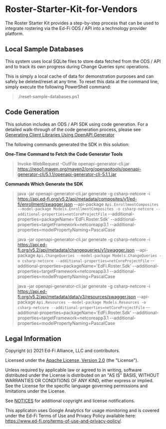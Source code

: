 # Roster-Starter-Kit-for-Vendors

The Roster Starter Kit provides a step-by-step process that can be used to integrate rostering via the Ed-Fi ODS / API into a technology provider platform.

## Local Sample Databases

This system uses local SQLite files to store data fetched from the ODS / API and to track its own progress during Change Queries sync operations.

This is simply a local cache of data for demonstration purposes and can safely be deleted/reset at any time. To reset this data at the command line, simply execute the following PowerShell command:

> ./reset-sample-databases.ps1

## Code Generation

This solution includes an ODS / API SDK using code generation. For a detailed walk-through of the code generation process, please see [Generating Client Libraries Using OpenAPI Generator](https://techdocs.ed-fi.org/display/SK/Generating+Client+Libraries+Using+OpenAPI+Generator)

The following commands generated the SDK in this solution:

**One-Time Command to Fetch the Code Generator Tools**

> Invoke-WebRequest -OutFile openapi-generator-cli.jar https://repo1.maven.org/maven2/org/openapitools/openapi-generator-cli/5.1.1/openapi-generator-cli-5.1.1.jar

**Commands Which Generate the SDK**

> java -jar openapi-generator-cli.jar generate -g csharp-netcore -i https://api.ed-fi.org/v5.2/api/metadata/composites/v1/ed-fi/enrollment/swagger.json --api-package `
Api.EnrollmentComposites --model-package Models.EnrollmentComposites -o csharp-netcore --additional-properties=netCoreProjectFile `
--additional-properties=packageName='EdFi.Roster.Sdk' --additional-properties=targetFramework=netcoreapp3.1 --additional-properties=modelPropertyNaming=PascalCase
>
> java -jar openapi-generator-cli.jar generate -g csharp-netcore -i https://api.ed-fi.org/v5.2/api/metadata/changequeries/v1/swagger.json --api-package `
Api.ChangeQueries --model-package Models.ChangeQueries -o csharp-netcore --additional-properties=netCoreProjectFile `
--additional-properties=packageName='EdFi.Roster.Sdk' --additional-properties=targetFramework=netcoreapp3.1 --additional-properties=modelPropertyNaming=PascalCase
>
> java -jar openapi-generator-cli.jar generate -g csharp-netcore -i https://api.ed-fi.org/v5.2/api/metadata/data/v3/resources/swagger.json --api-package `
Api.Resources --model-package Models.Resources -o csharp-netcore --additional-properties=netCoreProjectFile `
--additional-properties=packageName='EdFi.Roster.Sdk' --additional-properties=targetFramework=netcoreapp3.1 --additional-properties=modelPropertyNaming=PascalCase


## Legal Information

Copyright (c) 2021 Ed-Fi Alliance, LLC and contributors.

Licensed under the [Apache License, Version 2.0](LICENSE) (the "License").

Unless required by applicable law or agreed to in writing, software distributed
under the License is distributed on an "AS IS" BASIS, WITHOUT WARRANTIES OR
CONDITIONS OF ANY KIND, either express or implied. See the License for the
specific language governing permissions and limitations under the License.

See [NOTICES](NOTICES.md) for additional copyright and license notifications.

This applicaton uses Google Analytics for usage monitoring and is covered under the Ed-Fi Terms of Use and Privacy Policy available here: https://www.ed-fi.org/terms-of-use-and-privacy-policy/.
